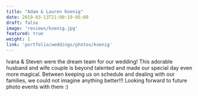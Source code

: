 ```yaml
---
title: "Adam & Lauren Koenig"
date: 2019-03-13T21:00:19-05:00
draft: false
image: 'reviews/koenig.jpg'
featured: true
weight: 1
link: 'portfolio/weddings/photos/koenig'
---
```


Ivana & Steven were the dream team for our wedding! This adorable husband and wife couple is beyond talented and made our special day even more magical. Between keeping us on schedule and dealing with our families, we could not imagine anything better!!! Looking forward to future photo events with them :)